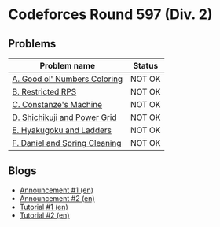 # Codeforces Round 597 (Div. 2)

## Problems

|Problem name|Status|
|------------|---------|
| [A. Good ol' Numbers Coloring](problems/A._Good_ol'_Numbers_Coloring.md)|NOT OK|
| [B. Restricted RPS](problems/B._Restricted_RPS.md)|NOT OK|
| [C. Constanze's Machine](problems/C._Constanze's_Machine.md)|NOT OK|
| [D. Shichikuji and Power Grid](problems/D._Shichikuji_and_Power_Grid.md)|NOT OK|
| [E. Hyakugoku and Ladders](problems/E._Hyakugoku_and_Ladders.md)|NOT OK|
| [F. Daniel and Spring Cleaning](problems/F._Daniel_and_Spring_Cleaning.md)|NOT OK|
## Blogs

- [Announcement #1 (en)](blogs/Announcement_1_(en).md)
- [Announcement #2 (en)](blogs/Announcement_2_(en).md)
- [Tutorial #1 (en)](blogs/Tutorial_1_(en).md)
- [Tutorial #2 (en)](blogs/Tutorial_2_(en).md)
